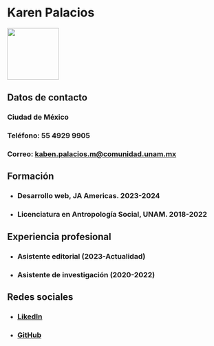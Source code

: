 
# Karen Palacios 

<img src="https://avatars.githubusercontent.com/u/156845492?v=4" width="120" height="120">


## Datos de contacto
### Ciudad de México
### Teléfono: 55 4929 9905
### Correo: kaben.palacios.m@comunidad.unam.mx 


## Formación 
* ### Desarrollo web, JA Americas. 2023-2024 
* ### Licenciatura en Antropología Social, UNAM. 2018-2022


## Experiencia profesional
* ### Asistente editorial (2023-Actualidad)
* ### Asistente de investigación (2020-2022)

## Redes sociales

* ### [LikedIn](https://www.linkedin.com/in/karen-palacios-16160224a/)
* ### [GitHub](https://github.com/KabenP0)




